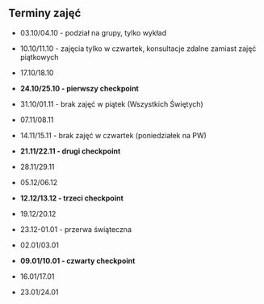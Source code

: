 ## Terminy zajęć
- 03.10/04.10 - podział na grupy, tylko wykład

- 10.10/11.10 - zajęcia tylko w czwartek, konsultacje zdalne zamiast zajęć piątkowych

- 17.10/18.10

- **24.10/25.10 - pierwszy checkpoint**

- 31.10/01.11 - brak zajęć w piątek (Wszystkich Świętych)

- 07.11/08.11

- 14.11/15.11 - brak zajęć w czwartek (poniedziałek na PW)

- **21.11/22.11 - drugi checkpoint**

- 28.11/29.11

- 05.12/06.12

- **12.12/13.12 - trzeci checkpoint**

- 19.12/20.12

- 23.12-01.01 - przerwa świąteczna

- 02.01/03.01

- **09.01/10.01 - czwarty checkpoint**

- 16.01/17.01

- 23.01/24.01
